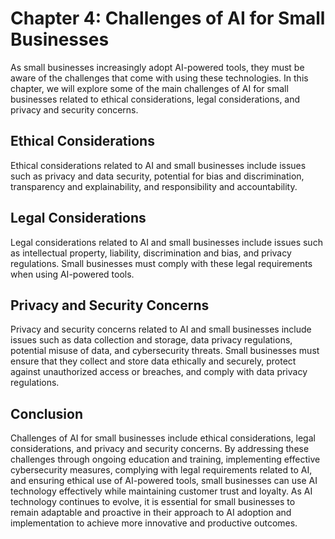 Chapter 4: Challenges of AI for Small Businesses
================================================

As small businesses increasingly adopt AI-powered tools, they must be aware of the challenges that come with using these technologies. In this chapter, we will explore some of the main challenges of AI for small businesses related to ethical considerations, legal considerations, and privacy and security concerns.

Ethical Considerations
----------------------

Ethical considerations related to AI and small businesses include issues such as privacy and data security, potential for bias and discrimination, transparency and explainability, and responsibility and accountability.

Legal Considerations
--------------------

Legal considerations related to AI and small businesses include issues such as intellectual property, liability, discrimination and bias, and privacy regulations. Small businesses must comply with these legal requirements when using AI-powered tools.

Privacy and Security Concerns
-----------------------------

Privacy and security concerns related to AI and small businesses include issues such as data collection and storage, data privacy regulations, potential misuse of data, and cybersecurity threats. Small businesses must ensure that they collect and store data ethically and securely, protect against unauthorized access or breaches, and comply with data privacy regulations.

Conclusion
----------

Challenges of AI for small businesses include ethical considerations, legal considerations, and privacy and security concerns. By addressing these challenges through ongoing education and training, implementing effective cybersecurity measures, complying with legal requirements related to AI, and ensuring ethical use of AI-powered tools, small businesses can use AI technology effectively while maintaining customer trust and loyalty. As AI technology continues to evolve, it is essential for small businesses to remain adaptable and proactive in their approach to AI adoption and implementation to achieve more innovative and productive outcomes.
